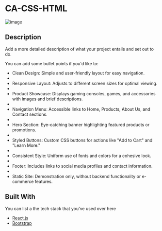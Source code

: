 # CA-CSS-HTML

![image](https://github.com/Ole12345678910/-CA-CSS-HTML-css/assets/144427985/f0d4608f-0d34-4401-ae0c-6dc2a42ccb50)

## Description

Add a more detailed description of what your project entails and set out to do.

You can add some bullet points if you'd like to:

- Clean Design: Simple and user-friendly layout for easy navigation.
- 
- Responsive Layout: Adjusts to different screen sizes for optimal viewing.
- 
- Product Showcase: Displays gaming consoles, games, and accessories with images and brief descriptions.
- 
- Navigation Menu: Accessible links to Home, Products, About Us, and Contact sections.
- 
- Hero Section: Eye-catching banner highlighting featured products or promotions.
- 
- Styled Buttons: Custom CSS buttons for actions like "Add to Cart" and "Learn More."
- 
- Consistent Style: Uniform use of fonts and colors for a cohesive look.
- 
- Footer: Includes links to social media profiles and contact information.
- 
- Static Site: Demonstration only, without backend functionality or e-commerce features.

## Built With

You can list a the tech stack that you've used over here

- [React.js](https://reactjs.org/)
- [Bootstrap](https://getbootstrap.com)
